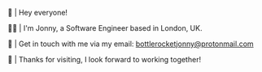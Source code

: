 👋 | Hey everyone!

👨‍💻 | I'm Jonny, a Software Engineer based in London, UK. 

🚀 | Get in touch with me via my email: bottlerocketjonny@protonmail.com 

🌟 | Thanks for visiting, I look forward to working together!

<!---
bottlerocketjonny/bottlerocketjonny is a ✨ special ✨ repository because its `README.md` (this file) appears on your GitHub profile.
You can click the Preview link to take a look at your changes.
--->
